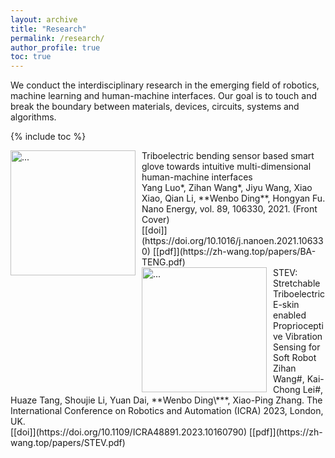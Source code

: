 ```yaml
---
layout: archive
title: "Research"
permalink: /research/
author_profile: true
toc: true
---
```


We conduct the interdisciplinary research in the emerging field of robotics, machine learning and human-machine interfaces. Our goal is to touch and break the boundary between materials, devices, circuits, systems and algorithms.

{% include toc %}

<!-- # Research Keywords -->

<!-- <br />
<img align="center" width="800" src="{{ site.url }}/images/WordCloudResearch.png" alt="...">
<br />
 -->
<!-- # Tactile sensing
<img align="left" width="200" style="margin-right: 10px" src="{{ site.url }}/images/research/ziwu_ICRA2024.gif" alt="...">
SATac: A Thermoluminescence Enabled Tactile Sensor for Concurrent Perception of Temperature, Pressure, and Shear<br />
Z. Song*, R. Yu*, X. Zhang, K. Sou, S. Mu, D. Peng, X. Zhang, **W. Ding**. The International Conference on Robotics and Automation (ICRA) 2024.<br />
[[paper]](https://arxiv.org/abs/2402.00585)<br /> -->

<img align="left" width="200" style="margin-right: 10px" src="{{ site.url }}/images/research/BA-TENG.gif" alt="...">
Triboelectric bending sensor based smart glove towards intuitive multi-dimensional human-machine interfaces<br />
Yang Luo*, Zihan Wang*, Jiyu Wang, Xiao Xiao, Qian Li, **Wenbo Ding**, Hongyan Fu. Nano Energy, vol. 89, 106330, 2021. (Front Cover)<br />
[[doi]](https://doi.org/10.1016/j.nanoen.2021.106330) [[pdf]](https://zh-wang.top/papers/BA-TENG.pdf)<br />

<img align="left" width="200" style="margin-right: 10px" src="{{ site.url }}/images/research/STEV.gif" alt="...">
STEV: Stretchable Triboelectric E-skin enabled Proprioceptive Vibration Sensing for Soft Robot<br />
Zihan Wang#, Kai-Chong Lei#, Huaze Tang, Shoujie Li, Yuan Dai, **Wenbo Ding\***, Xiao-Ping Zhang. The International Conference on Robotics and Automation (ICRA) 2023, London, UK.<br />
[[doi]](https://doi.org/10.1109/ICRA48891.2023.10160790) [[pdf]](https://zh-wang.top/papers/STEV.pdf)<br />
